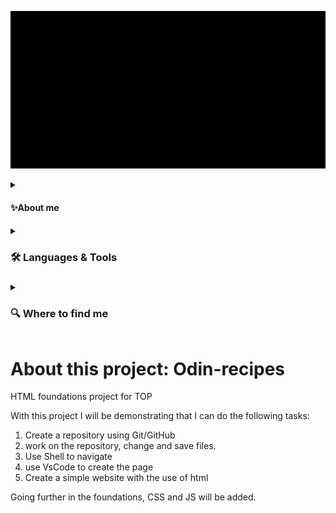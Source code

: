 ![](https://github.com/hess-sabina/odin-recipes/blob/f44a312953869dc766052c26b64e21f813563995/wb%20header%20gif.gif)

<details><summary><b><h4>✨About me<h4></b></summary><br/>

<p align="left">Hi, I am S. I am self-taught Full Stack web developer from Germany, currently living in Belgium. Excited to my future in tech, to begin new projects and to get to know a new community. If you have any questions, feel free to 
Current Goals 》Finish The Odin Project
  
  <p>🛠️ Current goal is to finish TOP</p>
  <p> 🌱 Currently learning HTML & CSS</p>
  <p> 😀 I enjoy outdoors and gaming in my free time.</p>
  <p>💬 Feel free to contact me via GitHub or Discord!</p>
  <p>⚡ Fun fact: My first line of code was not "Hello World!"</p>
</p></details>
  
<details><summary><b><h3>🛠️ Languages & Tools<h3></b></summary><br/>
<p align="left"> <a href="https://git-scm.com/" target="_blank"> <img src="https://www.vectorlogo.zone/logos/git-scm/git-scm-icon.svg" alt="git" width="40" height="40"/></a> <a href="https://www.w3.org/html/" target="_blank"> <img src="https://raw.githubusercontent.com/devicons/devicon/master/icons/html5/html5-original-wordmark.svg" alt="html5" width="40" height="40"/></a> <a href="https://www.w3schools.com/css/" target="_blank"> <img src="https://raw.githubusercontent.com/devicons/devicon/master/icons/css3/css3-original-wordmark.svg" alt="css3" width="40" height="40"/></a> <a href="https://developer.mozilla.org/en-US/docs/Web/JavaScript" target="_blank"> <img src="https://raw.githubusercontent.com/devicons/devicon/master/icons/javascript/javascript-original.svg" alt="javascript" width="40" height="40"/></a></p>
</details>

<details><summary><b><h3>🔍 Where to find me</h3></b></summary><br/>
 <p align="left"><a href="https://github.com/hess-sabina" target="_blank"><img alt="Github" src="https://img.shields.io/badge/GitHub-%2312100E.svg?&style=for-the-badge&logo=Github&logoColor=white" /></a> <a href="http://discordapp.com/users/970420809573224458" target="_blank"><img alt="Discord" src="https://img.shields.io/badge/-Discord-blue" /></a></p></details>

# About this project: Odin-recipes

HTML foundations project for TOP

With this project I will be demonstrating that I can do the following tasks:

1) Create a repository using Git/GitHub
2) work on the repository, change and save files.
3) Use Shell to navigate 
4) use VsCode to create the page
5) Create a simple website with the use of html

Going further in the foundations, CSS and JS will be added. 
  
